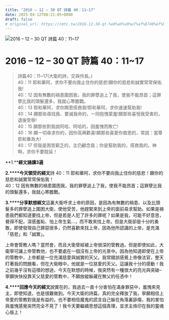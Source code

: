 ```yaml
---
title: "2016 – 12 – 30 QT 詩篇 40：11~17"
date: 2025-04-12T00:21:05+0800
draft: false
# original_url: https://cmtc.tw/2016-12-30-qt-%e8%a9%a9%e7%af%8740%ef%bc%9a1117
---
```


![2016 – 12 – 30 QT 詩篇 40：11~17](/images/qt.jpg   "2016 – 12 – 30 QT 詩篇 40：11~17")

# 2016 – 12 – 30 QT 詩篇 40：11~17

> 詩篇40：11~17(大衛的詩，交與伶長。)  
> 40：11 耶和華阿，求你不要向我止住你的慈悲!願你的慈悲和誠實常常保佑我!  
> 40：12 因有無數的禍患圍困我，我的罪孽追上了我，使我不能昂首；這罪孽比我的頭髮還多，我就心寒膽戰。  
> 40：13 耶和華阿，求你開恩搭救我!耶和華阿，求你速速幫助我!  
> 40：14 願那些尋找我、要滅我命的，一同抱愧蒙羞!願那些喜悅我受害的，退後受辱!  
> 40：15 願那些對我說阿哈、阿哈的，因羞愧而敗亡!  
> 40：16 願一切尋求你的，因你高興歡喜!願那些喜愛你救恩的，常說：當尊耶和華為大!  
> 40：17 但我是困苦窮乏的，主仍顧念我；你是幫助我的，搭救我的。神啊，求你不要耽延！

**1.****經文誦讀3遍**

**2.****今天領受的經文**詩 40：11 耶和華阿，求你不要向我止住你的慈悲！願你的慈悲和誠實常常保佑我！  
40：12 因有無數的禍患圍困我，我的罪孽追上了我，使我不能昂首；這罪孽比我的頭髮還多，我就心寒膽戰。

**3.****分享默想經文**這裏大衛呼求上帝的原因，是因為有無數的禍患、以及比頭髮多的罪孽追上圍困大衛，使他受苦，他趕緊來到上帝的面前尋求幫助。如果是禍患我們都知道要找上帝，但是若是人犯了許多的罪呢？如果是我，可能不好意思，覺得不配，深感羞恥、怕上帝生氣…，而不敢來找上帝。但是大衛卻是十分的勇敢，即使發現自己罪惡很多，仍然喜歡來找上帝，因為他所認識的上帝，是充滿「慈悲」和「誠實」。

上帝會管教人嗎？當然會，而且大衛曾經被上帝很深的管教過。但是即使如此，大衛寧可讓上帝管教他，也不要處在一個沒有上帝的光景中。因為他知道即使在上帝的管教中，上帝都是一位充滿慈愛與誠實的天父。我常錯誤感覺上帝像法官，整天盯著我的問題看，但在大衛眼中，他就是一位慈愛的天父。這讓我十分的感動！我之前幾乎沒有這樣的想過，今天在默想的時候，我突然有一種很大的亮光與突破–寧願快快投靠天父慈愛的管教中，不願放縱躲藏在無父的任憑中！

**4.****回應今天的經文**說實在的，我過去一直十分害怕在滿身罪惡中，羞愧來見主，即使知道，也是很難做到。今天大衛的詩篇，真的完全釋放了我，寧願相信上帝愛的管教對我是有益的，也不要相信魔鬼的謊言自己躲在角落裏舔傷，我的害怕與羞愧感覺突然完全不見了！我今天要繼續思想這個真理，並求主烙印在我的靈魂心版上！